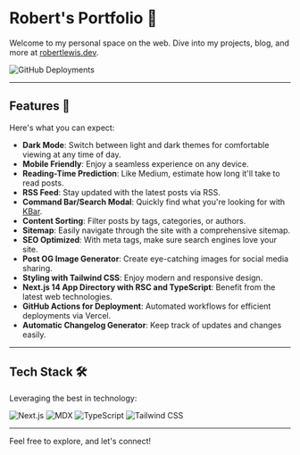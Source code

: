 # Robert's Portfolio 🚀

Welcome to my personal space on the web. Dive into my projects, blog, and more at [robertlewis.dev](https://robertlewis.dev).

![GitHub Deployments](https://img.shields.io/github/deployments/robbylew/robertlewis.dev/production?label=deploy)

---

## Features 🌟

Here's what you can expect:

- **Dark Mode**: Switch between light and dark themes for comfortable viewing at any time of day.
- **Mobile Friendly**: Enjoy a seamless experience on any device.
- **Reading-Time Prediction**: Like Medium, estimate how long it'll take to read posts.
- **RSS Feed**: Stay updated with the latest posts via RSS.
- **Command Bar/Search Modal**: Quickly find what you're looking for with [KBar](https://kbar.vercel.app/).
- **Content Sorting**: Filter posts by tags, categories, or authors.
- **Sitemap**: Easily navigate through the site with a comprehensive sitemap.
- **SEO Optimized**: With meta tags, make sure search engines love your site.
- **Post OG Image Generator**: Create eye-catching images for social media sharing.
- **Styling with Tailwind CSS**: Enjoy modern and responsive design.
- **Next.js 14 App Directory with RSC and TypeScript**: Benefit from the latest web technologies.
- **GitHub Actions for Deployment**: Automated workflows for efficient deployments via Vercel.
- **Automatic Changelog Generator**: Keep track of updates and changes easily.

---

## Tech Stack 🛠️

Leveraging the best in technology:

![Next.js](https://img.shields.io/badge/Next.js-111?&style=for-the-badge&logo=Next.js) ![MDX](https://img.shields.io/badge/MDX-1B1F24?&style=for-the-badge&logo=mdx&logoColor=fff) ![TypeScript](https://img.shields.io/badge/Typescript-007acc?&style=for-the-badge&logo=Typescript&logoColor=fff) ![Tailwind CSS](https://img.shields.io/badge/Tailwindcss-06B6D4?&style=for-the-badge&logo=tailwindcss&logoColor=fff)

---

Feel free to explore, and let's connect!
